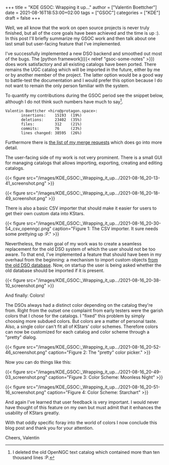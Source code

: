 +++
title = "KDE GSOC: Wrapping it up…"
author = ["Valentin Boettcher"]
date = 2021-08-16T18:53:00+02:00
tags = ["GSOC"]
categories = ["KDE"]
draft = false
+++

Well, we all know that the work on open source projects is never truly
finished, but all of the core goals have been achieved and the time
is up :). In this post I'll briefly summarize my GSOC work and then
talk about one last small but user-facing feature that I've
implemented.

I've successfully implemented a new DSO backend and smoothed out most
of the bugs. The [python framework]({{< relref "gsoc-some-notes" >}}) does work satisfactory and all
existing catalogs have been ported. There remains the UGC catalog
which will be imported in the future, either by me or by another
member of the project. The latter option would be a good way to
battle-test the documentation and I would prefer this option because I
do not want to remain the only person familiar with the system.

To quantify my contributions during the GSOC period see the snippet
below, although I do not think such numbers have much to say[^fn:1].

```shell
Valentin Boettcher <hiro@protagon.space>:
       insertions:    15193  (19%)
       deletions:     23402  (35%)
       files:         312    (21%)
       commits:       76     (23%)
       lines changed: 38595  (26%)
```

Furthermore there is [the list of my merge requests](https://invent.kde.org/education/kstars/-/merge%5Frequests?scope=all&state=merged&author%5Fusername=vboettcher) which does go into
more detail.

The user-facing side of my work is not very prominent. There is a
small GUI for managing catalogs that allows importing, exporting,
creating and editing catalogs.

{{< figure src="/images/KDE_GSOC:_Wrapping_it_up.../2021-08-16_20-13-41_screenshot.png" >}}

{{< figure src="/images/KDE_GSOC:_Wrapping_it_up.../2021-08-16_20-18-49_screenshot.png" >}}

There is also a basic CSV importer that should make it easier for
users to get their own custom data into KStars.

{{< figure src="/images/KDE_GSOC:_Wrapping_it_up.../2021-08-16_20-30-54_csv_openngc.png" caption="Figure 1: The CSV importer. It sure needs some prettying up :P." >}}

Nevertheless, the main goal of my work was to create a seamless
replacement for the old DSO system of which the user should not be too
aware. To that end, I've implemented a feature that should have been
in my overhaul from the beginning: a mechanism to import custom
objects [from the old DSO database](https://invent.kde.org/education/kstars/-/merge%5Frequests/377). Now, on startup the user is being
asked whether the old database should be imported if it is present.

{{< figure src="/images/KDE_GSOC:_Wrapping_it_up.../2021-08-16_20-38-10_screenshot.png" >}}

And finally: Colors!

The DSOs always had a distinct color depending on the catalog they're
from. Right from the outset one complaint from early testers were the
garish colors that I chose for the catalogs. I "fixed" this problem by
simply choosing more subdued colors. But colors are a matter of
personal taste. Also, a single color can't fit all of KStars' color
schemes. Therefore colors can now be customized for each catalog and
color scheme through a "pretty" dialog.

{{< figure src="/images/KDE_GSOC:_Wrapping_it_up.../2021-08-16_20-52-46_screenshot.png" caption="Figure 2: The \"pretty\" color picker." >}}

Now you can do things like this:

{{< figure src="/images/KDE_GSOC:_Wrapping_it_up.../2021-08-16_20-49-03_screenshot.png" caption="Figure 3: Color Scheme: Moonless Night" >}}

{{< figure src="/images/KDE_GSOC:_Wrapping_it_up.../2021-08-16_20-51-16_screenshot.png" caption="Figure 4: Color Scheme: Starchart" >}}

And again I've learned that user feedback is very important. I would
never have thought of this feature on my own but must admit that it
enhances the usability of KStars greatly.

With that oddly specific foray into the world of colors I now conclude
this blog post and thank you for your attention.

Cheers,
Valentin

[^fn:1]: I deleted the old OpenNGC text catalog which contained more than ten thousand lines :P.